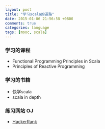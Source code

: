 ```yaml
---
layout: post
title: "学习scala的道路"
date: 2015-01-06 21:56:58 +0800
comments: true
categories: language
tags: [mooc, scala]
---
```


### 学习的课程
+ Functional Programming Principles in Scala
+ Principles of Reactive Programming

### 学习的书籍
+ 快学scala
+ scala in depth

### 练习网站 OJ
+ [HackerRank](https://www.hackerrank.com/)

